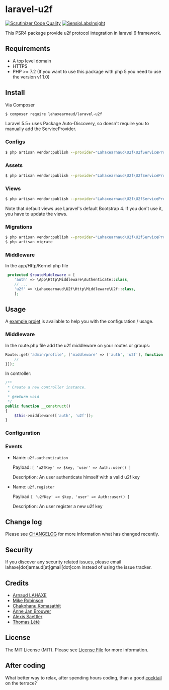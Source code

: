 # laravel-u2f
[![Scrutinizer Code Quality](https://scrutinizer-ci.com/g/lahaxearnaud/laravel-u2f/badges/quality-score.png?b=master)](https://scrutinizer-ci.com/g/lahaxearnaud/laravel-u2f/?branch=master)
[![SensioLabsInsight](https://insight.sensiolabs.com/projects/c85fa3f1-7854-4eec-932d-8ac625c1318c/mini.png)](https://insight.sensiolabs.com/projects/c85fa3f1-7854-4eec-932d-8ac625c1318c)

This PSR4 package provide u2f protocol integration in laravel 6 framework.


## Requirements
- A top level domain
- HTTPS
- PHP >= 7.2 (If you want to use this package with php 5 you need to use the version v1.1.0)

## Install

Via Composer

```bash
$ composer require lahaxearnaud/laravel-u2f
```

Laravel 5.5+ uses Package Auto-Discovery, so doesn't require you to manually add the ServiceProvider.

### Configs

```bash
$ php artisan vendor:publish --provider="Lahaxearnaud\U2f\U2fServiceProvider" --tag=u2f-config
```

### Assets

```bash
$ php artisan vendor:publish --provider="Lahaxearnaud\U2f\U2fServiceProvider" --tag=u2f-components
```

### Views

```bash
$ php artisan vendor:publish --provider="Lahaxearnaud\U2f\U2fServiceProvider" --tag=u2f-views
```

Note that default views use Laravel's default Bootstrap 4. If you don't use it, you have to update the views.

### Migrations

```bash
$ php artisan vendor:publish --provider="Lahaxearnaud\U2f\U2fServiceProvider" --tag=u2f-migrations
$ php artisan migrate
```

### Middleware

In the app/Http/Kernel.php file

```php
 protected $routeMiddleware = [
    'auth' => \App\Http\Middleware\Authenticate::class,
    // ...
    'u2f' => \Lahaxearnaud\U2f\Http\Middleware\U2f::class,
    ];
```

## Usage

A [example projet](https://github.com/lahaxearnaud/laravel-u2f-example) is available to help you with the configuration / usage.

### Middleware

In the route.php file add the u2f middleware on your routes or groups:
```php
Route::get('admin/profile', ['middleware' => ['auth', 'u2f'], function () {
    //
}]);
```

In controller:

```php
/**
 * Create a new controller instance.
 *
 * @return void
 */
public function __construct()
{
    $this->middleware(['auth', 'u2f']);
}
```

### Configuration

### Events

- Name: `u2f.authentication`

  Payload: `[ 'u2fKey' => $key, 'user' => Auth::user() ]`

  Description: An user authenticate himself with a valid u2f key

- Name: `u2f.register`

  Payload `[ 'u2fKey' => $key, 'user' => Auth::user() ]`

  Description: An user register a new u2f key


## Change log

Please see [CHANGELOG](CHANGELOG.md) for more information what has changed recently.

## Security

If you discover any security related issues, please email lahaxe[dot]arnaud[at]gmail[dot]com instead of using the issue tracker.

## Credits

- [Arnaud LAHAXE](https://github.com/lahaxearnaud)
- [Mike Robinson](https://github.com/multiwebinc)
- [Chakphanu Komasathit](https://github.com/chakphanu)
- [Anne Jan Brouwer](https://github.com/annejan)
- [Alexis Saettler](https://github.com/asbiin)
- [Thomas Lété](https://github.com/bistory)

## License

The MIT License (MIT). Please see [License File](LICENSE.md) for more information.

## After coding

What better way to relax, after spending hours coding, than a good [cocktail](https://cocktailand.fr) on the terrace?

